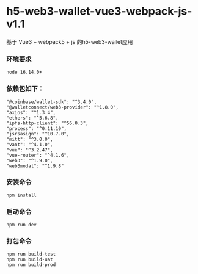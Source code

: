 # h5-web3-wallet-vue3-webpack-js-v1.1

基于 Vue3 + webpack5 + js 的h5-web3-wallet应用

### 环境要求
    node 16.14.0+

### 依赖包如下：
    "@coinbase/wallet-sdk": "^3.4.0",
    "@walletconnect/web3-provider": "^1.8.0",
    "axios": "^1.3.4",
    "ethers": "^5.6.8",
    "ipfs-http-client": "^56.0.3",
    "process": "^0.11.10",
    "jsrsasign": "^10.7.0",
    "mitt": "^3.0.0",
    "vant": "^4.1.0",
    "vue": "^3.2.47",
    "vue-router": "^4.1.6",
    "web3": "^1.9.0",
    "web3modal": "^1.9.8"

### 安装命令
    npm install

### 启动命令
    npm run dev

### 打包命令
    npm run build-test
    npm run build-uat
    npm run build-prod


